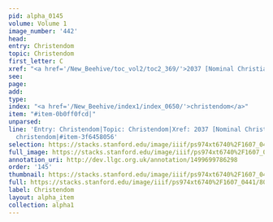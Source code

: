 ```yaml
---
pid: alpha_0145
volume: Volume 1
image_number: '442'
head: 
entry: Christendom
topic: Christendom
first_letter: C
xref: "<a href='/New_Beehive/toc_vol2/toc2_369/'>2037 [Nominal Christians]</a>"
see: 
page: 
add: 
type: 
index: "<a href='/New_Beehive/index1/index_0650/'>christendom</a>"
item: "#item-0b0ff0fcd|"
unparsed: 
line: 'Entry: Christendom|Topic: Christendom|Xref: 2037 [Nominal Christians]|#item-0b0ff0fcd|Index:
  christendom|#item-3f6458056'
selection: https://stacks.stanford.edu/image/iiif/ps974xt6740%2F1607_0441/804,212,3096,640/full/0/default.jpg
full_image: https://stacks.stanford.edu/image/iiif/ps974xt6740%2F1607_0441/full/full/0/default.jpg
annotation_uri: http://dev.llgc.org.uk/annotation/1499699786298
order: '145'
thumbnail: https://stacks.stanford.edu/image/iiif/ps974xt6740%2F1607_0441/full/100,/0/default.jpg
full: https://stacks.stanford.edu/image/iiif/ps974xt6740%2F1607_0441/804,212,3096,640/full/0/default.jpg
label: Christendom
layout: alpha_item
collection: alpha1
---
```

